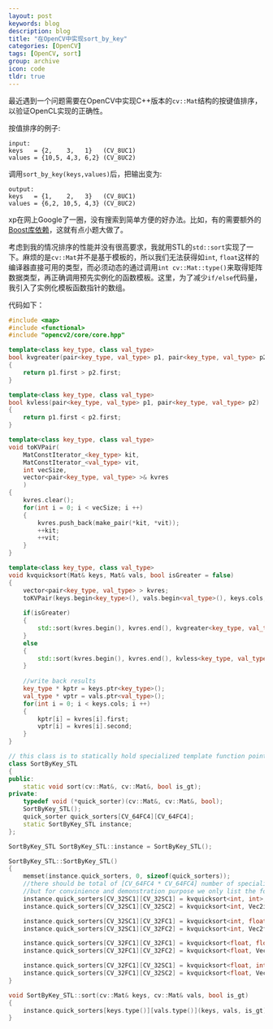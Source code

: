 ```yaml
---
layout: post
keywords: blog
description: blog
title: "在OpenCV中实现sort_by_key"
categories: [OpenCV]
tags: [OpenCV, sort]
group: archive
icon: code
tldr: true
---
```

最近遇到一个问题需要在OpenCV中实现C++版本的`cv::Mat`结构的按键值排序，以验证OpenCL实现的正确性。

按值排序的例子:

```
input:
keys   = {2,    3,   1}   (CV_8UC1)
values = {10,5, 4,3, 6,2} (CV_8UC2)
```

调用`sort_by_key(keys,values)`后，把输出变为:

```
output:
keys   = {1,    2,   3}   (CV_8UC1)
values = {6,2, 10,5, 4,3} (CV_8UC2)
```

xp在网上Google了一圈，没有搜索到简单方便的好办法。比如，有的需要额外的[Boost库依赖][boost sort]，这就有点小题大做了。

考虑到我的情况排序的性能并没有很高要求，我就用STL的`std::sort`实现了一下。麻烦的是`cv::Mat`并不是基于模板的，所以我们无法获得如`int`, `float`这样的编译器直接可用的类型，而必须动态的通过调用`int cv::Mat::type()`来取得矩阵数据类型，再正确调用预先实例化的函数模板。这里，为了减少`if/else`代码量，我引入了实例化模板函数指针的数组。

代码如下：

<!-- more -->

```cpp
#include <map>
#include <functional>
#include "opencv2/core/core.hpp"

template<class key_type, class val_type>
bool kvgreater(pair<key_type, val_type> p1, pair<key_type, val_type> p2)
{
    return p1.first > p2.first;
}

template<class key_type, class val_type>
bool kvless(pair<key_type, val_type> p1, pair<key_type, val_type> p2)
{
    return p1.first < p2.first;
}

template<class key_type, class val_type>
void toKVPair(
    MatConstIterator_<key_type> kit,
    MatConstIterator_<val_type> vit,
    int vecSize,
    vector<pair<key_type, val_type> >& kvres
    )
{
    kvres.clear();
    for(int i = 0; i < vecSize; i ++)
    {
        kvres.push_back(make_pair(*kit, *vit));
        ++kit;
        ++vit;
    }
}

template<class key_type, class val_type>
void kvquicksort(Mat& keys, Mat& vals, bool isGreater = false)
{
    vector<pair<key_type, val_type> > kvres;
    toKVPair(keys.begin<key_type>(), vals.begin<val_type>(), keys.cols, kvres);
    
    if(isGreater)
    {
        std::sort(kvres.begin(), kvres.end(), kvgreater<key_type, val_type>);
    }
    else
    {
        std::sort(kvres.begin(), kvres.end(), kvless<key_type, val_type>);
    }
    
    //write back results
    key_type * kptr = keys.ptr<key_type>();
    val_type * vptr = vals.ptr<val_type>();
    for(int i = 0; i < keys.cols; i ++)
    {
        kptr[i] = kvres[i].first;
        vptr[i] = kvres[i].second;
    }
}

// this class is to statically hold specialized template function pointers
class SortByKey_STL
{
public:
    static void sort(cv::Mat&, cv::Mat&, bool is_gt);
private:
    typedef void (*quick_sorter)(cv::Mat&, cv::Mat&, bool);
    SortByKey_STL();
    quick_sorter quick_sorters[CV_64FC4][CV_64FC4];
    static SortByKey_STL instance;
};

SortByKey_STL SortByKey_STL::instance = SortByKey_STL();

SortByKey_STL::SortByKey_STL()
{
    memset(instance.quick_sorters, 0, sizeof(quick_sorters));
    //there should be total of [CV_64FC4 * CV_64FC4] number of specializations
    //but for convinience and demonstration purpose we only list the following
    instance.quick_sorters[CV_32SC1][CV_32SC1] = kvquicksort<int, int>;
    instance.quick_sorters[CV_32SC1][CV_32SC2] = kvquicksort<int, Vec2i>;

    instance.quick_sorters[CV_32SC1][CV_32FC1] = kvquicksort<int, float>;
    instance.quick_sorters[CV_32SC1][CV_32FC2] = kvquicksort<int, Vec2f>;

    instance.quick_sorters[CV_32FC1][CV_32FC1] = kvquicksort<float, float>;
    instance.quick_sorters[CV_32FC1][CV_32FC2] = kvquicksort<float, Vec2f>;

    instance.quick_sorters[CV_32FC1][CV_32SC1] = kvquicksort<float, int>;
    instance.quick_sorters[CV_32FC1][CV_32SC2] = kvquicksort<float, Vec2i>;
}

void SortByKey_STL::sort(cv::Mat& keys, cv::Mat& vals, bool is_gt)
{
    instance.quick_sorters[keys.type()][vals.type()](keys, vals, is_gt);
}

```
[boost sort]: http://stackoverflow.com/questions/9343846/boost-zip-iterator-and-stdsort



